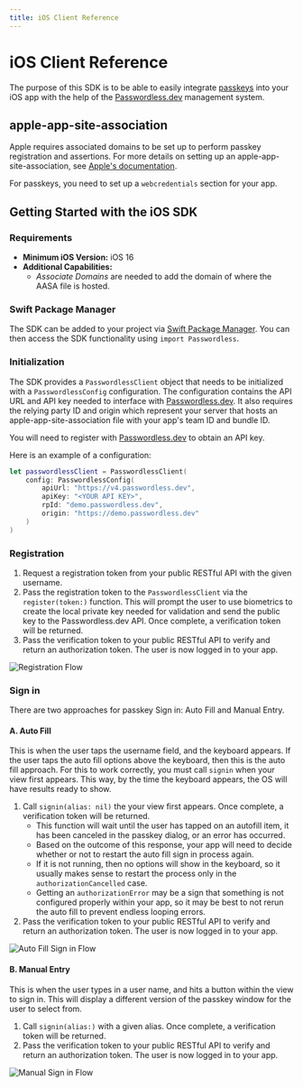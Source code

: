 ```yaml
---
title: iOS Client Reference
---
```


# iOS Client Reference

The purpose of this SDK is to be able to easily integrate [passkeys](https://developer.apple.com/passkeys/) into your iOS app with the help of the [Passwordless.dev](https://bitwarden.com/products/passwordless/) management system.

## apple-app-site-association

Apple requires associated domains to be set up to perform passkey registration and assertions. For more details on setting up an apple-app-site-association, see [Apple's documentation](https://developer.apple.com/documentation/Xcode/supporting-associated-domains).

For passkeys, you need to set up a `webcredentials` section for your app.

## Getting Started with the iOS SDK

### Requirements

* **Minimum iOS Version:** iOS 16
* **Additional Capabilities:** 
  * _Associate Domains_ are needed to add the domain of where the AASA file is hosted.

### Swift Package Manager

The SDK can be added to your project via [Swift Package Manager](https://www.swift.org/package-manager/). You can then access the SDK functionality using `import Passwordless`.

### Initialization

The SDK provides a `PasswordlessClient` object that needs to be initialized with a `PasswordlessConfig` configuration. The configuration contains the API URL and API key needed to interface with [Passwordless.dev](https://bitwarden.com/products/passwordless/). It also requires the relying party ID and origin which represent your server that hosts an apple-app-site-association file with your app's team ID and bundle ID.

You will need to register with [Passwordless.dev](https://bitwarden.com/products/passwordless/) to obtain an API key.

Here is an example of a configuration:

```swift
let passwordlessClient = PasswordlessClient(
    config: PasswordlessConfig(
        apiUrl: "https://v4.passwordless.dev",
        apiKey: "<YOUR API KEY>",
        rpId: "demo.passwordless.dev",
        origin: "https://demo.passwordless.dev"
    )
)
```

### Registration

1. Request a registration token from your public RESTful API with the given username.
2. Pass the registration token to the `PasswordlessClient` via the `register(token:)` function. This will prompt the user to use biometrics to create the local private key needed for validation and send the public key to the Passwordless.dev API. Once complete, a verification token will be returned.
3. Pass the verification token to your public RESTful API to verify and return an authorization token. The user is now logged in to your app.

![Registration Flow](./ios/Registration.gif)

### Sign in

There are two approaches for passkey Sign in: Auto Fill and Manual Entry.

#### A. Auto Fill

This is when the user taps the username field, and the keyboard appears. If the user taps the auto fill options above the keyboard, then this is the auto fill approach. For this to work correctly, you must call `signin` when your view first appears. This way, by the time the keyboard appears, the OS will have results ready to show.

1. Call `signin(alias: nil)` the your view first appears. Once complete, a verification token will be returned.
   - This function will wait until the user has tapped on an autofill item, it has been canceled in the passkey dialog, or an error has occurred.
   - Based on the outcome of this response, your app will need to decide whether or not to restart the auto fill sign in process again.
   - If it is not running, then no options will show in the keyboard, so it usually makes sense to restart the process only in the `authorizationCancelled` case.
   - Getting an `authorizationError` may be a sign that something is not configured properly within your app, so it may be best to not rerun the auto fill to prevent endless looping errors.
2. Pass the verification token to your public RESTful API to verify and return an authorization token. The user is now logged in to your app.

![Auto Fill Sign in Flow](./ios/SignInAutoFill.gif)

#### B. Manual Entry

This is when the user types in a user name, and hits a button within the view to sign in. This will display a different version of the passkey window for the user to select from.

1. Call `signin(alias:)` with a given alias. Once complete, a verification token will be returned.
2. Pass the verification token to your public RESTful API to verify and return an authorization token. The user is now logged in to your app.

![Manual Sign in Flow](./ios/SignInManual.gif)
